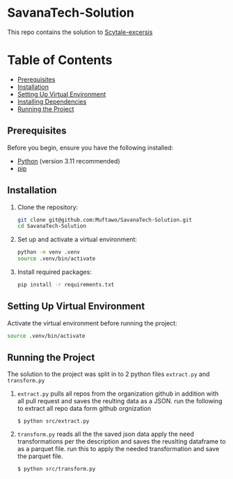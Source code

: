 # SavanaTech-Solution

This repo contains the solution to [Scytale-excersis](https://github.com/Scytale-exercise/scytale-repo2/blob/main/README.md)



# Table of Contents

- [Prerequisites](#prerequisites)
- [Installation](#installation)
- [Setting Up Virtual Environment](#setting-up-virtual-environment)
- [Installing Dependencies](#installing-dependencies)
- [Running the Project](#running-the-project)


## Prerequisites

Before you begin, ensure you have the following installed:

- [Python](https://www.python.org/) (version 3.11 recommended)
- [pip](https://pip.pypa.io/en/stable/)

## Installation

1. Clone the repository:

    ```bash
    git clone git@github.com:Muftawo/SavanaTech-Solution.git
    cd SavanaTech-Solution
    ```

2. Set up and activate a virtual environment:

    ```bash
    python -m venv .venv
    source .venv/bin/activate  
    ```

3. Install required packages:

    ```bash
    pip install -r requirements.txt
    ```

## Setting Up Virtual Environment

Activate the virtual environment before running the project:

```bash
source .venv/bin/activate 

```
## Running the Project 

The solution to the project was split in to 2 python files `extract.py` and `transform.py`

1. `extract.py` pulls all repos from the organization github in addition with all pull request and saves the reulting data as a JSON. run the following to extract all repo data form github orgnization

    ```
    $ python src/extract.py
    ```

2. `transform.py` reads all the the saved json data apply the need transformations per the description and saves the reuslting dataframe to as a parquet file. run this to apply the needed transformation and save the parquet file.
    ```
    $ python src/transform.py
    ```



